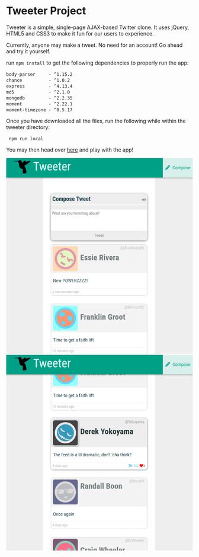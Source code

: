 # Tweeter Project

Tweeter is a simple, single-page AJAX-based Twitter clone. It uses jQuery, HTML5 and CSS3 to make it fun for our users to experience.

Currently, anyone may make a tweet. No need for an account! Go ahead and try it yourself.

run `npm install` to get the following dependencies to properly run the app:

```
body-parser     - ^1.15.2
chance          - ^1.0.2
express         - ^4.13.4
md5             - ^2.1.0
mongodb         - ^2.2.35
moment          - ^2.22.1
moment-timezone - ^0.5.17
```
Once you have downloaded all the files, run the following while within the tweeter directory:
```
 npm run local
```

You may then head over [here](http://localhost:8080/) and play with the app!

!["The feed!"](https://github.com/ChibweMw/tweeter/blob/master/docs/Top-of-page.png?raw=true)
!["Active Feed!"](https://github.com/ChibweMw/tweeter/blob/master/docs/Some-tweets.png?raw=true)
